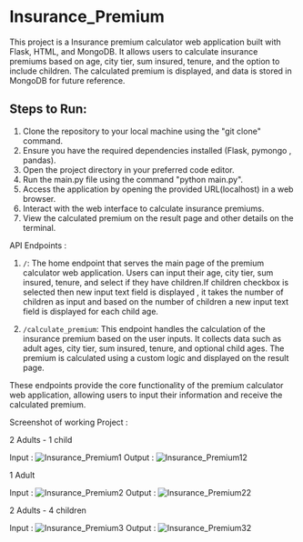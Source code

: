 # Insurance_Premium
This project is a Insurance premium calculator web application built with Flask, HTML, and MongoDB. It allows users to calculate insurance premiums based on age, city tier, sum insured, tenure, and the option to include children. The calculated premium is displayed, and data is stored in MongoDB for future reference.

## Steps to Run:
1. Clone the repository to your local machine using the "git clone" command. 
2. Ensure you have the required dependencies installed (Flask, pymongo , pandas).
3. Open the project directory in your preferred code editor.
4. Run the main.py file using the command "python main.py".
5. Access the application by opening the provided URL(localhost) in a web browser.
6. Interact with the web interface to calculate insurance premiums.
7. View the calculated premium on the result page and other details on the terminal.

API Endpoints : 

1. `/`: The home endpoint that serves the main page of the premium calculator web application. Users can input their age, city tier, sum insured, tenure, and select if they have children.If children checkbox is selected then new input text field is displayed , it takes the number of children as input and based on the number of children a new input text field is displayed for each child age.

2. `/calculate_premium`: This endpoint handles the calculation of the insurance premium based on the user inputs. It collects data such as adult ages, city tier, sum insured, tenure, and optional child ages. The premium is calculated using a custom logic and displayed on the result page.

These endpoints provide the core functionality of the premium calculator web application, allowing users to input their information and receive the calculated premium.

Screenshot of working Project : 

2 Adults - 1 child 

Input : ![Insurance_Premium1](https://github.com/Krishankb/Insurance_Premium/assets/30771097/9664b017-936f-4052-b0bd-6cea50814e41)
Output : ![Insurance_Premium12](https://github.com/Krishankb/Insurance_Premium/assets/30771097/328a8d19-56eb-4fb8-afc2-bbcc83226de6)

1 Adult

Input : ![Insurance_Premium2](https://github.com/Krishankb/Insurance_Premium/assets/30771097/922eef81-b572-4981-8fce-edc64c44364d)
Output : ![Insurance_Premium22](https://github.com/Krishankb/Insurance_Premium/assets/30771097/9380fe72-536b-4330-a486-dc3dca0a02c4)

2 Adults - 4 children 

Input : ![Insurance_Premium3](https://github.com/Krishankb/Insurance_Premium/assets/30771097/855bae29-eda5-406e-b2d3-8b933e613714)
Output : ![Insurance_Premium32](https://github.com/Krishankb/Insurance_Premium/assets/30771097/4fa05a6d-7dae-448e-a277-ed06f2147f82)
